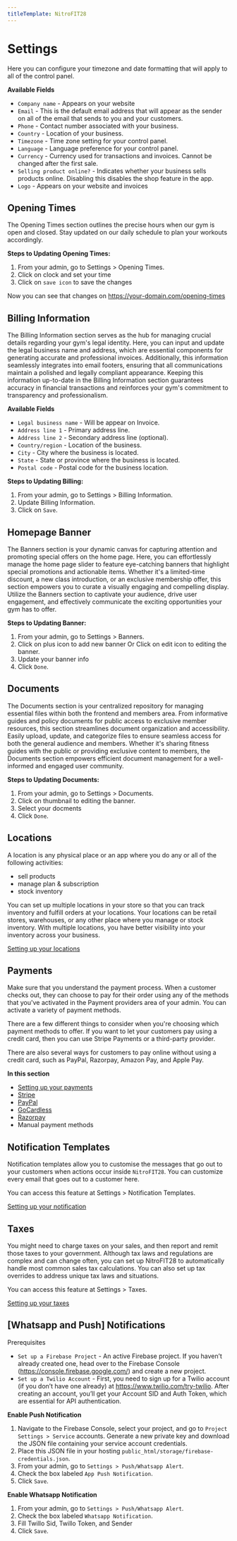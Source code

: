```yaml
---
titleTemplate: NitroFIT28
---
```


# Settings

Here you can configure your timezone and date formatting that will apply to all of the control panel.

**Available Fields**
-   `Company name` - Appears on your website
-   `Email` - This is the default email address that will appear as the sender on all of the email that sends to you and your customers.
-   `Phone` - Contact number associated with your business.
-   `Country` - Location of your business.
-   `Timezone` - Time zone setting for your control panel.
-   `Language` - Language preference for your control panel.
-   `Currency` - Currency used for transactions and invoices. Cannot be changed after the first sale.
-   `Selling product online?` - Indicates whether your business sells products online. Disabling this disables the shop feature in the app.
-   `Logo` - Appears on your website and invoices

## Opening Times

The Opening Times section outlines the precise hours when our gym is open and closed. Stay updated on our daily schedule to plan your workouts accordingly.

**Steps to Updating Opening Times:**

1.  From your admin, go to Settings > Opening Times.
2.  Click on clock and set your time
3.  Click on `save icon` to save the changes

Now you can see that changes on https://your-domain.com/opening-times

## Billing Information

The Billing Information section serves as the hub for managing crucial details regarding your gym's legal identity. Here, you can input and update the legal business name and address, which are essential components for generating accurate and professional invoices. Additionally, this information seamlessly integrates into email footers, ensuring that all communications maintain a polished and legally compliant appearance. Keeping this information up-to-date in the Billing Information section guarantees accuracy in financial transactions and reinforces your gym's commitment to transparency and professionalism.

**Available Fields**
-   `Legal business name` - Will be appear on Invoice.
-   `Address line 1` - Primary address line.
-   `Address line 2` - Secondary address line (optional).
-   `Country/region` - Location of the business.
-   `City` - City where the business is located.
-   `State` - State or province where the business is located.
-   `Postal code` - Postal code for the business location.

**Steps to Updating Billing:**

1.  From your admin, go to Settings > Billing Information.
2.  Update Billing Information.
3.  Click on `Save`.


## Homepage Banner

The Banners section is your dynamic canvas for capturing attention and promoting special offers on the home page. Here, you can effortlessly manage the home page slider to feature eye-catching banners that highlight special promotions and actionable items. Whether it's a limited-time discount, a new class introduction, or an exclusive membership offer, this section empowers you to curate a visually engaging and compelling display. Utilize the Banners section to captivate your audience, drive user engagement, and effectively communicate the exciting opportunities your gym has to offer.

**Steps to Updating Banner:**

1.  From your admin, go to Settings > Banners.
2.  Click on plus icon to add new banner Or Click on edit icon to editing the banner.
3.  Update your banner info
4.  Click `Done`.

## Documents

The Documents section is your centralized repository for managing essential files within both the frontend and members area. From informative guides and policy documents for public access to exclusive member resources, this section streamlines document organization and accessibility. Easily upload, update, and categorize files to ensure seamless access for both the general audience and members. Whether it's sharing fitness guides with the public or providing exclusive content to members, the Documents section empowers efficient document management for a well-informed and engaged user community.

**Steps to Updating Documents:**

1.  From your admin, go to Settings > Documents.
2.  Click on thumbnail to editing the banner.
3.  Select your docments
4.  Click `Done`.


## Locations
A location is any physical place or an app where you do any or all of the following activities:

-   sell products
-   manage plan & subscription
-   stock inventory

You can set up multiple locations in your store so that you can track inventory and fulfill orders at your locations. Your locations can be retail stores, warehouses, or any other place where you manage or stock inventory. With multiple locations, you have better visibility into your inventory across your business.

[Setting up your locations](/nitrofit28/settings/locations)

## Payments
Make sure that you understand the payment process. When a customer checks out, they can choose to pay for their order using any of the methods that you've activated in the Payment providers area of your admin. You can activate a variety of payment methods.

There are a few different things to consider when you're choosing which payment methods to offer. If you want to let your customers pay using a credit card, then you can use Stripe Payments or a third-party provider.

There are also several ways for customers to pay online without using a credit card, such as PayPal, Razorpay, Amazon Pay, and Apple Pay.

**In this section**

-   [Setting up your payments](/nitrofit28/settings/payments)
-   [Stripe](/nitrofit28/settings/payments.html#setup-stripe)
-   [PayPal](/nitrofit28/settings/payments.html#setup-paypal)
-   [GoCardless](/nitrofit28/settings/payments.html#setup-gocardless)
-   [Razorpay](/nitrofit28/settings/payments.html#setup-razorpay)
-   Manual payment methods


## Notification Templates
Notification templates allow you to customise the messages that go out to your customers when actions occur inside `NitroFIT28`. You can customize every email that goes out to a customer here.

You can access this feature at Settings > Notification Templates.

[Setting up your notification](/nitrofit28/settings/notifications)


##  Taxes
You might need to charge taxes on your sales, and then report and remit those taxes to your government. Although tax laws and regulations are complex and can change often, you can set up NitroFIT28 to automatically handle most common sales tax calculations. You can also set up tax overrides to address unique tax laws and situations.

You can access this feature at Settings > Taxes.

[Setting up your taxes](/nitrofit28/settings/taxes)

## [Whatsapp and Push] Notifications

Prerequisites
-   `Set up a Firebase Project` - An active Firebase project. If you haven’t already created one, head over to the Firebase Console (https://console.firebase.google.com/) and create a new project.
-   `Set up a Twilio Account` - First, you need to sign up for a Twilio account (if you don’t have one already) at https://www.twilio.com/try-twilio. After creating an account, you’ll get your Account SID and Auth Token, which are essential for API authentication.

**Enable Push Notification**

1. Navigate to the Firebase Console, select your project, and go to `Project Settings > Service` accounts. Generate a new private key and download the JSON file containing your service account credentials.
2. Place this JSON file in your hosting `public_html/storage/firebase-credentials.json`.
3. From your admin, go to `Settings > Push/Whatsapp Alert`.
4. Check the box labeled `App Push Notification`.
5. Click `Save`.
  
**Enable Whatsapp Notification**

1. From your admin, go to `Settings > Push/Whatsapp Alert`.
2. Check the box labeled `Whatsapp Notification`.
3. Fill Twillo Sid, Twillo Token, and Sender
4. Click `Save`.